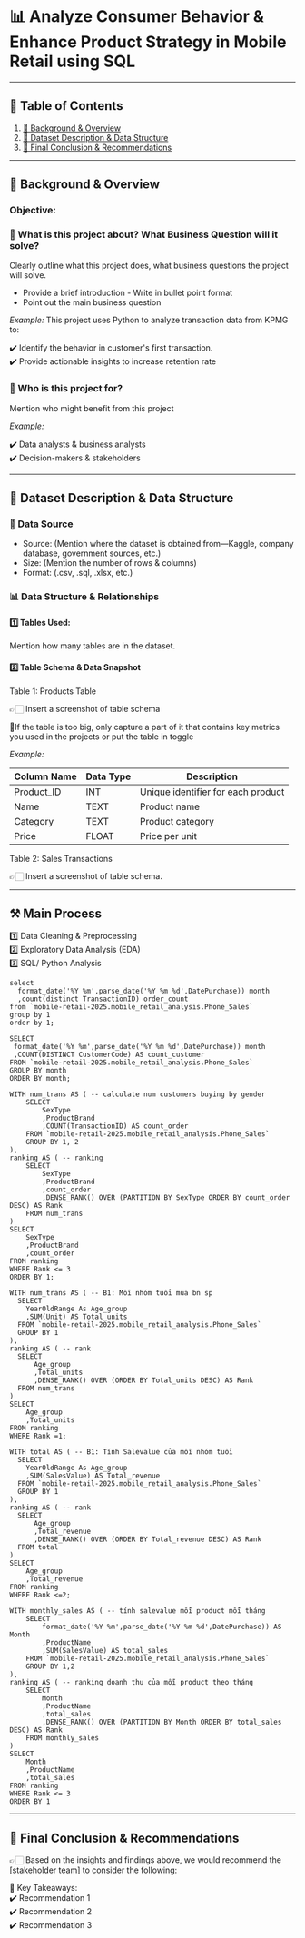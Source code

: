 # 📊 Analyze Consumer Behavior & Enhance Product Strategy in Mobile Retail using SQL
---

## 📑 Table of Contents  
1. [📌 Background & Overview](#-background--overview)  
2. [📂 Dataset Description & Data Structure](#-dataset-description--data-structure)  
3. [🔎 Final Conclusion & Recommendations](#-final-conclusion--recommendations)

---

## 📌 Background & Overview  


### Objective:
### 📖 What is this project about? What Business Question will it solve?

Clearly outline what this project does, what business questions the project will solve. 

- Provide a brief introduction - Write in bullet point format
- Point out the main business question


 _Example:_
  This project uses Python to analyze transaction data from KPMG to:

✔️ Identify the behavior in customer's first transaction.  
✔️ Provide actionable insights to increase retention rate   
 


### 👤 Who is this project for?  

Mention who might benefit from this project 

 _Example:_

✔️ Data analysts & business analysts  
✔️ Decision-makers & stakeholders  



---

## 📂 Dataset Description & Data Structure  

### 📌 Data Source  
- Source: (Mention where the dataset is obtained from—Kaggle, company database, government sources, etc.)  
- Size: (Mention the number of rows & columns)  
- Format: (.csv, .sql, .xlsx, etc.)  

### 📊 Data Structure & Relationships  

#### 1️⃣ Tables Used:  
Mention how many tables are in the dataset.  

#### 2️⃣ Table Schema & Data Snapshot  

Table 1: Products Table  

👉🏻 Insert a screenshot of table schema 

📌If the table is too big, only capture a part of it that contains key metrics you used in the projects or put the table in toggle

 _Example:_

| Column Name | Data Type | Description |  
|-------------|----------|-------------|  
| Product_ID  | INT      | Unique identifier for each product |  
| Name        | TEXT     | Product name |  
| Category    | TEXT     | Product category |  
| Price       | FLOAT    | Price per unit |  


Table 2: Sales Transactions  

👉🏻 Insert a screenshot of table schema.


---

## ⚒️ Main Process

1️⃣ Data Cleaning & Preprocessing  
2️⃣ Exploratory Data Analysis (EDA)  
3️⃣ SQL/ Python Analysis 

```
select
  format_date('%Y %m',parse_date('%Y %m %d',DatePurchase)) month
  ,count(distinct TransactionID) order_count
from `mobile-retail-2025.mobile_retail_analysis.Phone_Sales`
group by 1
order by 1;
```

```
SELECT
 format_date('%Y %m',parse_date('%Y %m %d',DatePurchase)) month
 ,COUNT(DISTINCT CustomerCode) AS count_customer
FROM `mobile-retail-2025.mobile_retail_analysis.Phone_Sales`
GROUP BY month
ORDER BY month;
```

```
WITH num_trans AS ( -- calculate num customers buying by gender
    SELECT
        SexType
        ,ProductBrand
        ,COUNT(TransactionID) AS count_order
    FROM `mobile-retail-2025.mobile_retail_analysis.Phone_Sales`
    GROUP BY 1, 2
),
ranking AS ( -- ranking
    SELECT
        SexType
        ,ProductBrand
        ,count_order
        ,DENSE_RANK() OVER (PARTITION BY SexType ORDER BY count_order DESC) AS Rank
    FROM num_trans
)
SELECT
    SexType
    ,ProductBrand
    ,count_order
FROM ranking
WHERE Rank <= 3
ORDER BY 1;
```

```
WITH num_trans AS ( -- B1: Mỗi nhóm tuổi mua bn sp
  SELECT
    YearOldRange As Age_group
    ,SUM(Unit) AS Total_units
  FROM `mobile-retail-2025.mobile_retail_analysis.Phone_Sales`
  GROUP BY 1
),
ranking AS ( -- rank
  SELECT
      Age_group
      ,Total_units
      ,DENSE_RANK() OVER (ORDER BY Total_units DESC) AS Rank
  FROM num_trans
)
SELECT
    Age_group
    ,Total_units
FROM ranking
WHERE Rank =1;
```

```
WITH total AS ( -- B1: Tính Salevalue của mỗi nhóm tuổi
  SELECT
    YearOldRange As Age_group
    ,SUM(SalesValue) AS Total_revenue
  FROM `mobile-retail-2025.mobile_retail_analysis.Phone_Sales`
  GROUP BY 1
),
ranking AS ( -- rank
  SELECT
      Age_group
      ,Total_revenue
      ,DENSE_RANK() OVER (ORDER BY Total_revenue DESC) AS Rank
  FROM total
)
SELECT
    Age_group
    ,Total_revenue
FROM ranking
WHERE Rank <=2;

```

```
WITH monthly_sales AS ( -- tính salevalue mỗi product mỗi tháng
    SELECT
        format_date('%Y %m',parse_date('%Y %m %d',DatePurchase)) AS Month
        ,ProductName
        ,SUM(SalesValue) AS total_sales
    FROM `mobile-retail-2025.mobile_retail_analysis.Phone_Sales`
    GROUP BY 1,2
),
ranking AS ( -- ranking doanh thu của mỗi product theo tháng
    SELECT
        Month
        ,ProductName
        ,total_sales
        ,DENSE_RANK() OVER (PARTITION BY Month ORDER BY total_sales DESC) AS Rank
    FROM monthly_sales
)
SELECT
    Month
    ,ProductName
    ,total_sales
FROM ranking
WHERE Rank <= 3
ORDER BY 1
```
---

## 🔎 Final Conclusion & Recommendations  

👉🏻 Based on the insights and findings above, we would recommend the [stakeholder team] to consider the following:  

📌 Key Takeaways:  
✔️ Recommendation 1  
✔️ Recommendation 2  
✔️ Recommendation 3
